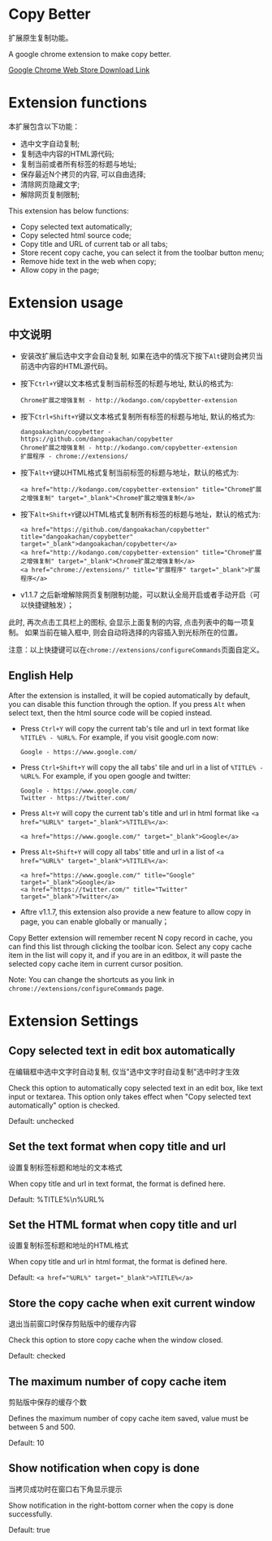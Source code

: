 Copy Better
===========

扩展原生复制功能。

A google chrome extension to make copy better.

[Google Chrome Web Store
Download Link](https://chrome.google.com/webstore/detail/copy-better/hpihdokfdmmghaclaojfpmbckkhjgebc)

Extension functions
===================

本扩展包含以下功能：

* 选中文字自动复制;
* 复制选中内容的HTML源代码;
* 复制当前或者所有标签的标题与地址;
* 保存最近N个拷贝的内容, 可以自由选择;
* 清除网页隐藏文字;
* 解除网页复制限制;

This extension has below functions:
* Copy selected text automatically;
* Copy selected html source code;
* Copy title and URL of current tab or all tabs;
* Store recent copy cache, you can select it from the toolbar button menu;
* Remove hide text in the web when copy;
* Allow copy in the page;

Extension usage
================
中文说明
--------

* 安装改扩展后选中文字会自动复制, 如果在选中的情况下按下`Alt`键则会拷贝当前选中内容的HTML源代码。
* 按下`Ctrl+Y`键以文本格式复制当前标签的标题与地址, 默认的格式为:

    ```
    Chrome扩展之增强复制 - http://kodango.com/copybetter-extension
    ```

* 按下`Ctrl+Shift+Y`键以文本格式复制所有标签的标题与地址, 默认的格式为:

    ```
    dangoakachan/copybetter - https://github.com/dangoakachan/copybetter
    Chrome扩展之增强复制 - http://kodango.com/copybetter-extension
    扩展程序 - chrome://extensions/
    ```

* 按下`Alt+Y`键以HTML格式复制当前标签的标题与地址，默认的格式为:

    ```
    <a href="http://kodango.com/copybetter-extension" title="Chrome扩展之增强复制" target="_blank">Chrome扩展之增强复制</a>
    ```

* 按下`Alt+Shift+Y`键以HTML格式复制所有标签的标题与地址，默认的格式为:

    ```
    <a href="https://github.com/dangoakachan/copybetter" title="dangoakachan/copybetter" target="_blank">dangoakachan/copybetter</a>
    <a href="http://kodango.com/copybetter-extension" title="Chrome扩展之增强复制" target="_blank">Chrome扩展之增强复制</a>
    <a href="chrome://extensions/" title="扩展程序" target="_blank">扩展程序</a>
    ```
* v1.1.7 之后新增解除网页复制限制功能，可以默认全局开启或者手动开启（可以快捷键触发）；

此时, 再次点击工具栏上的图标, 会显示上面复制的内容, 点击列表中的每一项复制。 如果当前在输入框中, 则会自动将选择的内容插入到光标所在的位置。

注意：以上快捷键可以在`chrome://extensions/configureCommands`页面自定义。

English Help
------------

After the extension is installed, it will be copied automatically by default, you can disable this function through the option. If you press `Alt` when select text, then the html source code will be copied instead.

* Press `Ctrl+Y` will copy the current tab's tile and url
in text format like `%TITLE% - %URL%`. For example, if you visit google.com
now:

    ```
    Google - https://www.google.com/
    ```

* Press `Ctrl+Shift+Y` will copy the all tabs' tile and url
in a list of `%TITLE% - %URL%`. For example, if you open google and twitter:

    ```
    Google - https://www.google.com/
    Twitter - https://twitter.com/
    ```

* Press `Alt+Y` will copy the current tab's title and url
in html format like `<a href="%URL%" target="_blank">%TITLE%</a>`:

    ```
    <a href="https://www.google.com/" target="_blank">Google</a>
    ```

* Press `Alt+Shift+Y` will copy all tabs' title and url in a
list of `<a href="%URL%" target="_blank">%TITLE%</a>`:

    ```
    <a href="https://www.google.com/" title="Google" target="_blank">Google</a>
    <a href="https://twitter.com/" title="Twitter" target="_blank">Twitter</a>
    ```
* Aftre v1.1.7, this extension also provide a new feature to allow copy in page, you can enable globally or manually；

Copy Better extension will remember recent N copy record in cache, you can find
this list through clicking the toolbar icon. Select any copy cache item in the
list will copy it, and if you are in an editbox, it will paste the selected copy
cache item in current cursor position.

Note: You can change the shortcuts as you link in `chrome://extensions/configureCommands` page.

Extension Settings
==================

Copy selected text in edit box automatically
--------------------------------------------

在编辑框中选中文字时自动复制, 仅当"选中文字时自动复制"选中时才生效

Check this option to automatically copy selected text in an edit box, like text input
or textarea. This option only takes effect when "Copy selected text automatically"
option is checked.

Default: unchecked

Set the text format when copy title and url
----------------------------------------

设置复制标签标题和地址的文本格式

When copy title and url in text format, the format is defined here.

Default: %TITLE%\n%URL%

Set the HTML format when copy title and url
------------------------------------------

设置复制标签标题和地址的HTML格式

When copy title and url in html format, the format is defined here.

Default: `<a href="%URL%" target="_blank">%TITLE%</a>`

Store the copy cache when exit current window
--------------------------------------------

退出当前窗口时保存剪贴版中的缓存内容

Check this option to store copy cache when the window closed.

Default: checked

The maximum number of copy cache item
-------------------------------------

剪贴版中保存的缓存个数

Defines the maximum number of copy cache item saved, value must be between 5 and 500.

Default: 10

Show notification when copy is done
----------------------------------------

当拷贝成功时在窗口右下角显示提示

Show notification in the right-bottom corner when the copy is done successfully.

Default: true
